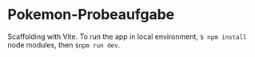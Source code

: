 # Pokemon-Probeaufgabe
 
Scaffolding with Vite. To run the app in local environment, `$ npm install` node modules, then `$npm run dev`.
